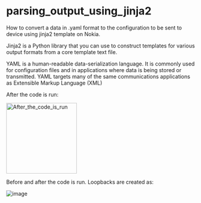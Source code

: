 # parsing_output_using_jinja2
How to convert a data in .yaml format to the configuration to be sent to device using jinja2 template on Nokia. 

Jinja2 is a Python library that you can use to construct templates for various output formats from a core template text file.

YAML is a human-readable data-serialization language. It is commonly used for configuration files and in applications where data is being stored or transmitted. YAML targets many of the same communications applications as Extensible Markup Language (XML)

After the code is run: 

<img width="188" alt="After_the_code_is_run" src="https://user-images.githubusercontent.com/94804863/164609391-96525440-9257-4bdc-9800-2314282da22f.PNG">

Before and after the code is run. Loopbacks are created as: 

![image](https://user-images.githubusercontent.com/94804863/164609475-74ba60c3-a2a9-40ad-b072-15b095d90e13.png)
